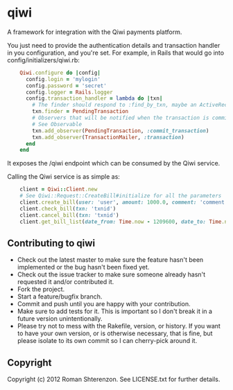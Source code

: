 # qiwi

A framework for integration with the Qiwi payments platform.

You just need to provide the authentication details and transaction handler in you configuration,
and you're set.
For example, in Rails that would go into config/initializers/qiwi.rb:

```ruby
    Qiwi.configure do |config|
      config.login = 'mylogin'
      config.password = 'secret'
      config.logger = Rails.logger
      config.transaction_handler = lambda do |txn|
        # The finder should respond to :find_by_txn, maybe an ActiveRecord model
        txn.finder = PendingTransaction
        # Observers that will be notified when the transaction is committed.
        # See Observable
        txn.add_observer(PendingTransaction, :commit_transaction)
        txn.add_observer(TransactionMailer, :transaction)
      end
    end
```

It exposes the /qiwi endpoint which can be consumed by the Qiwi service.

Calling the Qiwi service is as simple as:

```ruby
    client = Qiwi::Client.new
    # See Qiwi::Request::CreateBill#initialize for all the parameters
    client.create_bill(user: 'user', amount: 1000.0, comment: 'comment', txn: 'txnid')
    client.check_bill(txn: 'txnid')
    client.cancel_bill(txn: 'txnid')
    client.get_bill_list(date_from: Time.now - 1209600, date_to: Time.now, status: 50)
```

## Contributing to qiwi
 
* Check out the latest master to make sure the feature hasn't been implemented or the bug hasn't been fixed yet.
* Check out the issue tracker to make sure someone already hasn't requested it and/or contributed it.
* Fork the project.
* Start a feature/bugfix branch.
* Commit and push until you are happy with your contribution.
* Make sure to add tests for it. This is important so I don't break it in a future version unintentionally.
* Please try not to mess with the Rakefile, version, or history. If you want to have your own version, or is otherwise necessary, that is fine, but please isolate to its own commit so I can cherry-pick around it.

## Copyright

Copyright (c) 2012 Roman Shterenzon. See LICENSE.txt for
further details.
